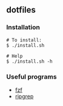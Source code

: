 ## dotfiles

### Installation

```
# To install:
$ ./install.sh

# Help
$ ./install.sh -h
```

### Useful programs
- [fzf](https://github.com/junegunn/fzf)
- [ripgrep](https://github.com/BurntSushi/ripgrep)
